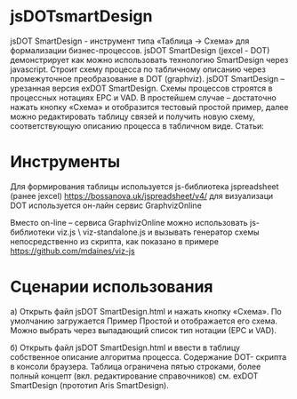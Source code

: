 # jsDOTsmartDesign
jsDOT SmartDesign - инструмент типа «Таблица -> Схема» для формализации бизнес-процессов. 
jsDOT SmartDesign (jexcel - DOT) демонстрирует как можно использовать технологию SmartDesign через javascript. Строит схему процесса по табличному описанию через промежуточное преобразование в DOT (graphviz). 
jsDOT SmartDesign – урезанная версия exDOT SmartDesign. 
Схемы процессов строятся в процессных нотациях EPC и VAD. В простейшем случае – достаточно нажать кнопку «Схема» и отобразится тестовый простой пример, далее можно редактировать таблицу связей и получить новую схему, соответствующую описанию процесса в табличном виде.
Статьи:
# Инструменты
Для формирования таблицы используется js-библиотека jspreadsheet (ранее jexcel)
https://bossanova.uk/jspreadsheet/v4/
для визуализаци DOT используется он-лайн сервис GraphvizOnline 

Вместо on-line – сервиса GraphvizOnline можно использовать js-библиотеки viz.js \ viz-standalone.js и вызывать генератор схемы непосредственно из скрипта, как показано в примере
https://github.com/mdaines/viz-js
# Сценарии использования
а) Открыть файл jsDOT SmartDesign.html и нажать кнопку «Схема». По умолчанию загружается Пример Простой и отображается его схема. Можно выбрать через выпадающий список тип нотации (ЕРС и VAD).

б) Открыть файл jsDOT SmartDesign.html и ввести в таблицу собственное описание алгоритма процесса. 
Содержание DOT- скрипта в консоли браузера. Таблица ограничена пятью строками, более полный концепт (вкл. редактирование справочников) см. exDOT SmartDesign (прототип Aris SmartDesign). 
